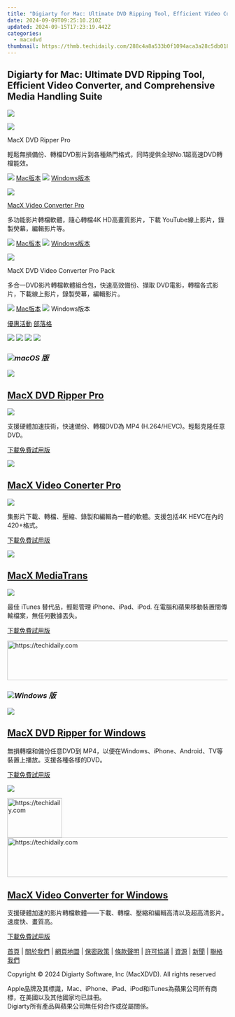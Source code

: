 ```yaml
---
title: "Digiarty for Mac: Ultimate DVD Ripping Tool, Efficient Video Converter, and Comprehensive Media Handling Suite"
date: 2024-09-09T09:25:10.210Z
updated: 2024-09-15T17:23:19.442Z
categories:
  - macxdvd
thumbnail: https://thmb.techidaily.com/288c4a8a533b0f1094aca3a28c5db0188ea8b5a3c3aca95005c1c84fe62729c2.jpg
---
```


## Digiarty for Mac: Ultimate DVD Ripping Tool, Efficient Video Converter, and Comprehensive Media Handling Suite

![](https://www.macxdvd.com/mobile-images/index/nav-more.png)

![](https://www.macxdvd.com/mobile-images/index/mi1.png)

MacX DVD Ripper Pro

輕鬆無損備份、轉檔DVD影片到各種熱門格式，同時提供全球No.1超高速DVD轉檔能效。

![](https://www.macxdvd.com/mobile-images/index/mm.png) [Mac版本](https://tools.techidaily.com/macxdvd/products/) ![](https://www.macxdvd.com/mobile-images/index/mw.png) [Windows版本](https://tools.techidaily.com/macxdvd/products/) 

![](https://www.macxdvd.com/mobile-images/index/mi2.png)

[MacX Video Converter Pro](https://tools.techidaily.com/macxdvd/products/)

多功能影片轉檔軟體，隨心轉檔4K HD高畫質影片，下載 YouTube線上影片，錄製熒幕，編輯影片等。

![](https://www.macxdvd.com/mobile-images/index/mm.png) [Mac版本](https://tools.techidaily.com/macxdvd/products/) ![](https://www.macxdvd.com/mobile-images/index/mw.png) [Windows版本](https://tools.techidaily.com/macxdvd/products/) 

![](https://www.macxdvd.com/mobile-images/index/mi3.png)

MacX DVD Video Converter Pro Pack

多合一DVD影片轉檔軟體組合包，快速高效備份、擷取 DVD電影，轉檔各式影片，下載線上影片，錄製熒幕，編輯影片。

![](https://www.macxdvd.com/mobile-images/index/mm.png) [Mac版本](https://tools.techidaily.com/macxdvd/products/) ![](https://www.macxdvd.com/mobile-images/index/mw.png) Windows版本

[優惠活動](https://tools.techidaily.com/macxdvd/products/) [部落格](https://tools.techidaily.com/macxdvd/products/) 

[![](https://www.macxdvd.com/flag/en.png)](https://tools.techidaily.com/macxdvd/products/) [![](https://www.macxdvd.com/flag/jp.png)](https://tools.techidaily.com/macxdvd/products/) [![](https://www.macxdvd.com/flag/de.png)](https://www.macxdvd.com/product-de.htm) [![](https://www.macxdvd.com/flag/cn-fift.png)](https://www.macxdvd.com/product-zh.htm) 

### ![](https://www.macxdvd.com/image-style/download/div03-img01-nine.png)_macOS 版_

![](https://www.macxdvd.com/image-style/series-update/box-drp.png) 

## [MacX DVD Ripper Pro](https://tools.techidaily.com/macxdvd/products/)

![](https://www.macxdvd.com/image-style/download/div02-img02-nine.png) 

支援硬體加速技術，快速備份、轉檔DVD為 MP4 (H.264/HEVC)。輕鬆克隆任意DVD。

[下載免費試用版](https://tools.techidaily.com/macxdvd/products/) 

![](https://www.macxdvd.com/image-style/series-update/box-vcp.png) 

## [MacX Video Conerter Pro](https://tools.techidaily.com/macxdvd/products/)

![](https://www.macxdvd.com/image-style/download/div02-img12-nine.png) 

集影片下載、轉檔、壓縮、錄製和編輯為一體的軟體。支援包括4K HEVC在內的420+格式。

[下載免費試用版](https://tools.techidaily.com/macxdvd/products/) 

![](https://www.macxdvd.com/image-style/series-update/box-mediatrans.png) 

## [MacX MediaTrans](https://tools.techidaily.com/macxdvd/products/)

![](https://www.macxdvd.com/image-style/download/div02-img13-nine.png) 

最佳 iTunes 替代品，輕鬆管理 iPhone、iPad、iPod. 在電腦和蘋果移動裝置間傳輸檔案，無任何數據丟失。

[下載免費試用版](https://tools.techidaily.com/macxdvd/products/) 

<!-- affiliate ads begin -->
<a href="https://zebaoaffiliateprogram.pxf.io/c/5597632/2137974/21526" target="_top" id="2137974">
  <img src="//a.impactradius-go.com/display-ad/21526-2137974" border="0" alt="https://techidaily.com" width="728" height="90"/>
</a>
<img height="0" width="0" src="https://zebaoaffiliateprogram.pxf.io/i/5597632/2137974/21526" style="position:absolute;visibility:hidden;" border="0" />
<!-- affiliate ads end -->

### ![](https://www.macxdvd.com/image-style/download/div02-img01-nine.png)_Windows 版_

![](https://www.macxdvd.com/image-style/series-update/box-macdrp.png) 

## [MacX DVD Ripper for Windows](https://tools.techidaily.com/macxdvd/products/)

無損轉檔和備份任意DVD到 MP4，以便在Windows、iPhone、Android、TV等裝置上播放。支援各種各樣的DVD。

[下載免費試用版](https://tools.techidaily.com/macxdvd/products/) 

![](https://www.macxdvd.com/image-style/series-update/box-macvcp.png) 

<!-- affiliate ads begin -->
<a href="https://25home.pxf.io/c/5597632/2123468/16836" target="_top" id="2123468">
  <img src="//a.impactradius-go.com/display-ad/16836-2123468" border="0" alt="https://techidaily.com" width="125" height="90"/>
</a>
<img height="0" width="0" src="https://25home.pxf.io/i/5597632/2123468/16836" style="position:absolute;visibility:hidden;" border="0" />
<!-- affiliate ads end -->

<!-- affiliate ads begin -->
<a href="https://appsumo.8odi.net/c/5597632/2118321/7443" target="_top" id="2118321">
  <img src="//a.impactradius-go.com/display-ad/7443-2118321" border="0" alt="https://techidaily.com" width="600" height="90"/>
</a>
<img height="0" width="0" src="https://appsumo.8odi.net/i/5597632/2118321/7443" style="position:absolute;visibility:hidden;" border="0" />
<!-- affiliate ads end -->

## [MacX Video Converter for Windows](https://tools.techidaily.com/macxdvd/products/)

支援硬體加速的影片轉檔軟體——下載、轉檔、壓縮和編輯高清以及超高清影片。速度快、畫質高。 

[下載免費試用版](https://tools.techidaily.com/macxdvd/products/) 

[首頁](https://tools.techidaily.com/macxdvd/products/) | [關於我們](https://tools.techidaily.com/macxdvd/products/) | [網頁地圖](https://tools.techidaily.com/macxdvd/products/) | [保密政策](https://tools.techidaily.com/macxdvd/products/) | [條款聲明](https://tools.techidaily.com/macxdvd/products/) | [許可協議](https://tools.techidaily.com/macxdvd/products/) | [資源](https://tools.techidaily.com/macxdvd/products/) | [新聞](https://tools.techidaily.com/macxdvd/products/) | [聯絡我們](https://tools.techidaily.com/macxdvd/products/)

Copyright © 2024 Digiarty Software, Inc (MacXDVD). All rights reserved

Apple品牌及其標識，Mac、iPhone、iPad、iPod和iTunes為蘋果公司所有商標，在美國以及其他國家均已註冊。  
Digiarty所有產品與蘋果公司無任何合作或從屬關係。

<ins class="adsbygoogle"
     style="display:block"
     data-ad-format="autorelaxed"
     data-ad-client="ca-pub-7571918770474297"
     data-ad-slot="1223367746"></ins>

<ins class="adsbygoogle"
     style="display:block"
     data-ad-client="ca-pub-7571918770474297"
     data-ad-slot="8358498916"
     data-ad-format="auto"
     data-full-width-responsive="true"></ins>



